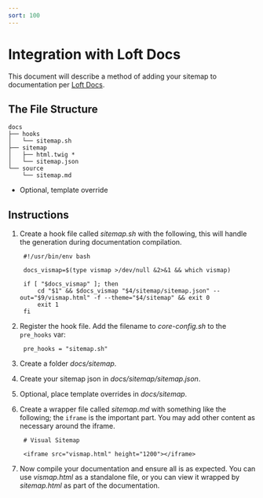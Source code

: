 ```yaml
---
sort: 100
---
```

# Integration with Loft Docs

This document will describe a method of adding your sitemap to documentation per [Loft Docs](https://github.com/aklump/loft_docs).

## The File Structure

    docs
    ├── hooks
    │   └── sitemap.sh
    ├── sitemap
    │   ├── html.twig *
    │   └── sitemap.json
    └── source
        └── sitemap.md

* Optional, template override


## Instructions

1. Create a hook file called _sitemap.sh_ with the following, this will handle the generation during documentation compilation.

        #!/usr/bin/env bash
        
        docs_vismap=$(type vismap >/dev/null &2>&1 && which vismap)
        
        if [ "$docs_vismap" ]; then
            cd "$1" && $docs_vismap "$4/sitemap/sitemap.json" --out="$9/vismap.html" -f --theme="$4/sitemap" && exit 0
            exit 1
        fi

1. Register the hook file.  Add the filename to _core-config.sh_ to the `pre_hooks` var:
        
        pre_hooks = "sitemap.sh"
        
1. Create a folder _docs/sitemap_.
1. Create your sitemap json in _docs/sitemap/sitemap.json_.
1. Optional, place template overrides in _docs/sitemap_.
1. Create a wrapper file called _sitemap.md_ with something like the following; the `iframe` is the important part.  You may add other content as necessary around the iframe.

        # Visual Sitemap
        
        <iframe src="vismap.html" height="1200"></iframe>

1. Now compile your documentation and ensure all is as expected.  You can use _vismap.html_ as a standalone file, or you can view it wrapped by _sitemap.html_ as part of the documentation.
